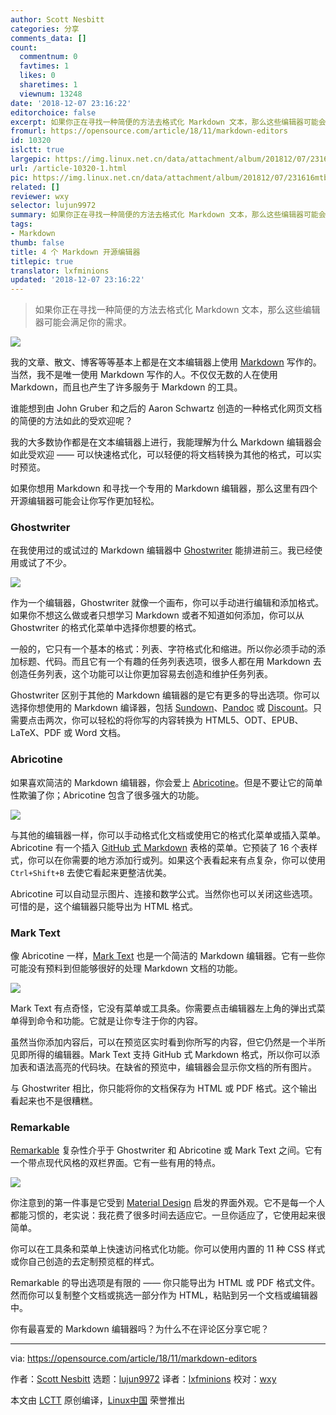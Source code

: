 ```yaml
---
author: Scott Nesbitt
categories: 分享
comments_data: []
count:
  commentnum: 0
  favtimes: 1
  likes: 0
  sharetimes: 1
  viewnum: 13248
date: '2018-12-07 23:16:22'
editorchoice: false
excerpt: 如果你正在寻找一种简便的方法去格式化 Markdown 文本，那么这些编辑器可能会满足你的需求。
fromurl: https://opensource.com/article/18/11/markdown-editors
id: 10320
islctt: true
largepic: https://img.linux.net.cn/data/attachment/album/201812/07/231616mtbtzg50m5p5m7m6.jpg
url: /article-10320-1.html
pic: https://img.linux.net.cn/data/attachment/album/201812/07/231616mtbtzg50m5p5m7m6.jpg.thumb.jpg
related: []
reviewer: wxy
selector: lujun9972
summary: 如果你正在寻找一种简便的方法去格式化 Markdown 文本，那么这些编辑器可能会满足你的需求。
tags:
- Markdown
thumb: false
title: 4 个 Markdown 开源编辑器
titlepic: true
translator: lxfminions
updated: '2018-12-07 23:16:22'
---
```



> 
> 如果你正在寻找一种简便的方法去格式化 Markdown 文本，那么这些编辑器可能会满足你的需求。
> 
> 
> 


![](/data/attachment/album/201812/07/231616mtbtzg50m5p5m7m6.jpg)


我的文章、散文、博客等等基本上都是在文本编辑器上使用 [Markdown](https://en.wikipedia.org/wiki/Markdown) 写作的。当然，我不是唯一使用 Markdown 写作的人。不仅仅无数的人在使用 Markdown，而且也产生了许多服务于 Markdown 的工具。


谁能想到由 John Gruber 和之后的 Aaron Schwartz 创造的一种格式化网页文档的简便的方法如此的受欢迎呢？


我的大多数协作都是在文本编辑器上进行，我能理解为什么 Markdown 编辑器会如此受欢迎 —— 可以快速格式化，可以轻便的将文档转换为其他的格式，可以实时预览。


如果你想用 Markdown 和寻找一个专用的 Markdown 编辑器，那么这里有四个开源编辑器可能会让你写作更加轻松。


### Ghostwriter


在我使用过的或试过的 Markdown 编辑器中 [Ghostwriter](https://wereturtle.github.io/ghostwriter/) 能排进前三。我已经使用或试了不少。


![](/data/attachment/album/201812/07/231627mqxlqrkrqiu9fcdq.png)


作为一个编辑器，Ghostwriter 就像一个画布，你可以手动进行编辑和添加格式。如果你不想这么做或者只想学习 Markdown 或者不知道如何添加，你可以从 Ghostwriter 的格式化菜单中选择你想要的格式。


一般的，它只有一个基本的格式：列表、字符格式化和缩进。所以你必须手动的添加标题、代码。而且它有一个有趣的任务列表选项，很多人都在用 Markdown 去创造任务列表，这个功能可以让你更加容易去创造和维护任务列表。


Ghostwriter 区别于其他的 Markdown 编辑器的是它有更多的导出选项。你可以选择你想使用的 Markdown 编译器，包括 [Sundown](https://github.com/vmg/sundown)、[Pandoc](https://pandoc.org) 或 [Discount](https://www.pell.portland.or.us/%7Eorc/Code/discount/)。只需要点击两次，你可以轻松的将你写的内容转换为 HTML5、ODT、EPUB、LaTeX、PDF 或 Word 文档。


### Abricotine


如果喜欢简洁的 Markdown 编辑器，你会爱上 [Abricotine](http://abricotine.brrd.fr/)。但是不要让它的简单性欺骗了你；Abricotine 包含了很多强大的功能。


![](/data/attachment/album/201812/07/231630pt8xbxwtyttn38yf.png)


与其他的编辑器一样，你可以手动格式化文档或使用它的格式化菜单或插入菜单。Abricotine 有一个插入 [GitHub 式 Markdown](https://guides.github.com/features/mastering-markdown/) 表格的菜单。它预装了 16 个表样式，你可以在你需要的地方添加行或列。如果这个表看起来有点复杂，你可以使用 `Ctrl+Shift+B` 去使它看起来更整洁优美。


Abricotine 可以自动显示图片、连接和数学公式。当然你也可以关闭这些选项。可惜的是，这个编辑器只能导出为 HTML 格式。


### Mark Text


像 Abricotine 一样，[Mark Text](https://marktext.github.io/website/) 也是一个简洁的 Markdown 编辑器。它有一些你可能没有预料到但能够很好的处理 Markdown 文档的功能。


![](/data/attachment/album/201812/07/231638weldvvlkxgv6veve.png)


Mark Text 有点奇怪，它没有菜单或工具条。你需要点击编辑器左上角的弹出式菜单得到命令和功能。它就是让你专注于你的内容。


虽然当你添加内容后，可以在预览区实时看到你所写的内容，但它仍然是一个半所见即所得的编辑器。Mark Text 支持 GitHub 式 Markdown 格式，所以你可以添加表和语法高亮的代码块。在缺省的预览中，编辑器会显示你文档的所有图片。


与 Ghostwriter 相比，你只能将你的文档保存为 HTML 或 PDF 格式。这个输出看起来也不是很糟糕。


### Remarkable


[Remarkable](https://remarkableapp.github.io/) 复杂性介乎于 Ghostwriter 和 Abricotine 或 Mark Text 之间。它有一个带点现代风格的双栏界面。它有一些有用的特点。


![](/data/attachment/album/201812/07/231653fu8huhcddxkerxr1.png)


你注意到的第一件事是它受到 [Material Design](https://en.wikipedia.org/wiki/Material_Design) 启发的界面外观。它不是每一个人都能习惯的，老实说：我花费了很多时间去适应它。一旦你适应了，它使用起来很简单。


你可以在工具条和菜单上快速访问格式化功能。你可以使用内置的 11 种 CSS 样式或你自己创造的去定制预览框的样式。


Remarkable 的导出选项是有限的 —— 你只能导出为 HTML 或 PDF 格式文件。然而你可以复制整个文档或挑选一部分作为 HTML，粘贴到另一个文档或编辑器中。


你有最喜爱的 Markdown 编辑器吗？为什么不在评论区分享它呢？




---


via: <https://opensource.com/article/18/11/markdown-editors>


作者：[Scott Nesbitt](https://opensource.com/users/scottnesbitt) 选题：[lujun9972](https://github.com/lujun9972) 译者：[lxfminions](https://github.com/lxfminions) 校对：[wxy](https://github.com/wxy)


本文由 [LCTT](https://github.com/LCTT/TranslateProject) 原创编译，[Linux中国](https://linux.cn/) 荣誉推出